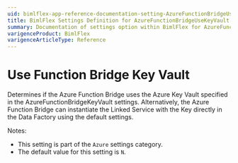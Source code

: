 ```yaml
---
uid: bimlflex-app-reference-documentation-setting-AzureFunctionBridgeUseKeyVault
title: BimlFlex Settings Definition for AzureFunctionBridgeUseKeyVault
summary: Documentation of settings option within BimlFlex for AzureFunctionBridgeUseKeyVault
varigenceProduct: BimlFlex
varigenceArticleType: Reference
---
```


# Use Function Bridge Key Vault

Determines if the Azure Function Bridge uses the Azure Key Vault specified in the AzureFunctionBridgeKeyVault settings. Alternatively, the Azure Function Bridge can instantiate the Linked Service with the Key directly in the Data Factory using the default settings.

Notes:

* This setting is part of the `Azure` settings category.
* The default value for this setting is `N`.
